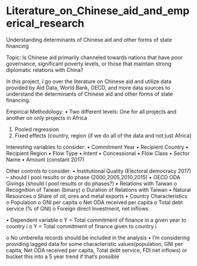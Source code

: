 # Literature_on_Chinese_aid_and_emperical_research
Understanding determinants of Chinese aid and other forms of state financing

Topic: Is Chinese aid primarily channeled towards nations that have poor governance, significant poverty levels, or those that maintain strong diplomatic relations with China? 

In this project, I go over the literature on Chinese aid and utilize data provided by Aid Data, World Bank, OECD, and more data sources to understand the determinants of Chinese aid and other forms of state financing.			


Empirical Methodology:
•	Two different levels: One for all projects and another on only projects in Africa

1.	Pooled regression
2.	Fixed effects (country, region (if we do all of the data and not just Africa)


Interesting variables to consider:
•	Commitment Year
•	Recipient Country
•	Recipient Region
•	Flow Type
•	Intent
•	Concessional
•	Flow Class
•	Sector Name
•	Amount (constant 2017)

Other controls to consider:
•	Institutional Quality (Electoral democracy 2017) – should I pool results or do phase (2000,2005,2010,2015)
•	OECD ODA Givings (should I pool results or do phases?)
•	Relations with Taiwan
o	Recognition of Taiwan (binary)
o	Duration of Relations with Taiwan
•	Natural Resources
o	Share of oil, ores and metal exports
•	Country Characteristics
o	Population
o	GNI per capita
o	Net ODA received per capita
o	Total debt service (% of GNI)
o	Foreign direct Investment, net inflows


•	Dependent variable
o	Y = Total commitment of finance in a given year to country i
o	Y = Total commitment of finance given to country i

o	No umberella records should be included in the analysis
•	I’m considering providing lagged data for some characteristic values(population, GNI per capita, Net ODA received per capita, Total debt service, FDI net inflows) or bucket this into a 5 year trend if that’s possible
